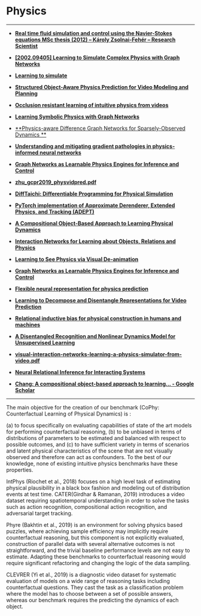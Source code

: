 # Physics

---

- [**Real time fluid simulation and control using the Navier-Stokes equations MSc thesis (2012) – Károly Zsolnai-Fehér – Research Scientist**](https://users.cg.tuwien.ac.at/zsolnai/gfx/fluid_control_msc_thesis/)
- [**[2002.09405] Learning to Simulate Complex Physics with Graph Networks**](https://arxiv.org/abs/2002.09405)
- [**Learning to simulate**](https://sites.google.com/view/learning-to-simulate/home#h.p_hjnaJ6k8y0wo)
- [**Structured Object-Aware Physics Prediction for Video Modeling and Planning**](https://arxiv.org/abs/1910.02425.pdf)
- [**Occlusion resistant learning of intuitive physics from videos**](https://openreview.net/forum?id=HylfPgHYvr)
- [**Learning Symbolic Physics with Graph Networks**](https://arxiv.org/abs/1909.05862v1.pdf)
- [**Physics-aware Difference Graph Networks for Sparsely-Observed Dynamics **](https://openreview.net/forum?id=r1gelyrtwH)
- [**Understanding and mitigating gradient pathologies in physics-informed neural networks**](https://arxiv.org/abs/2001.04536v1.pdf)
- [**Graph Networks as Learnable Physics Engines for Inference and Control**](https://arxiv.org/abs/1806.01242.pdf)
- [**zhu_gcpr2019_physvidpred.pdf**](https://is.mpg.de/uploads_file/attachment/attachment/543/zhu_gcpr2019_physvidpred.pdf)
- [**DiffTaichi: Differentiable Programming for Physical Simulation**](https://arxiv.org/abs/1910.00935.pdf)
- [**PyTorch implementation of Approximate Derenderer, Extended Physics, and Tracking (ADEPT)**](https://github.com/JerryLingjieMei/ADEPT-Model-Release)

- [**A Compositional Object-Based Approach to Learning Physical Dynamics**](https://arxiv.org/abs/1612.00341.pdf)
- [**Interaction Networks for Learning about Objects, Relations and Physics**](http://papers.nips.cc/paper/6418-interaction-networks-for-learning-about-objects-relations-and-physics.pdf)
- [**Learning to See Physics via Visual De-animation**](http://papers.nips.cc/paper/6620-learning-to-see-physics-via-visual-de-animation.pdf)
- [**Graph Networks as Learnable Physics Engines for Inference and Control**](https://arxiv.org/abs/1806.01242.pdf)
- [**Flexible neural representation for physics prediction**](http://papers.nips.cc/paper/8096-flexible-neural-representation-for-physics-prediction.pdf)
- [**Learning to Decompose and Disentangle Representations for Video Prediction**](http://papers.nips.cc/paper/7333-learning-to-decompose-and-disentangle-representations-for-video-prediction.pdf)
- [**Relational inductive bias for physical construction in humans and machines**](https://arxiv.org/abs/1806.01203.pdf)
- [**A Disentangled Recognition and Nonlinear Dynamics Model for Unsupervised Learning**](http://papers.nips.cc/paper/6951-a-disentangled-recognition-and-nonlinear-dynamics-model-for-unsupervised-learning.pdf)
- [**visual-interaction-networks-learning-a-physics-simulator-from-video.pdf**](http://papers.nips.cc/paper/7040-visual-interaction-networks-learning-a-physics-simulator-from-video.pdf)
- [**Neural Relational Inference for Interacting Systems**](https://arxiv.org/abs/1802.04687.pdf)
- [**Chang: A compositional object-based approach to learning... - Google Scholar**](https://scholar.google.co.in/scholar?start=0&hl=en&as_sdt=2005&sciodt=0,5&cites=9706972547667418204&scipsc=)

---

The main objective for the creation of our benchmark (CoPhy: Counterfactual Learning of Physical Dynamics) is :

(a) to focus specifically on evaluating capabilities of state of the art models for performing counterfactual reasoning,
(b) to be unbiased in terms of distributions of parameters to be estimated and balanced with respect to possible outcomes, and (c) to have sufficient variety in terms of scenarios and latent physical characteristics of the scene that are not visually observed and therefore can act
as confounders.
To the best of our knowledge, none of existing intuitive physics benchmarks have these properties.

IntPhys (Riochet et al., 2018) focuses on a high level task of estimating physical plausibility in a black box fashion and modeling out of distribution events at test time. CATER(Girdhar & Ramanan, 2019) introduces a video dataset requiring spatiotemporal understanding in order to solve the tasks such as action recognition, compositional action recognition, and adversarial target tracking.

Phyre (Bakhtin et al., 2019) is an environment for solving physics based puzzles, where achieving sample efficiency may implicitly require counterfactual reasoning, but this component is not explicitly evaluated, construction of parallel data with several alternative outcomes is
not straightforward, and the trivial baseline performance levels are not easy to estimate. Adapting these benchmarks to counterfactual reasoning would require significant refactoring and changing the logic of the data sampling.

CLEVRER (Yi et al., 2019) is a diagnostic video dataset for systematic evaluation of models on a wide range of reasoning tasks including counterfactual questions. They cast the task as a classification problem where the model has to choose between a set of possible answers, whereas our benchmark requires the predicting the dynamics of each object.
